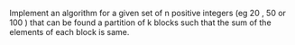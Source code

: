 Implement an algorithm for a given set of n positive integers (eg 20 , 50 or 100 ) that can be found a partition of 
k blocks such that the sum of the elements of each block is same.